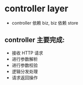 # controller layer

- controller 依赖 biz, biz 依赖 store

## controller 主要完成:
- 接收 HTTP 请求
- 进行参数解析
- 进行参数校验
- 逻辑分发处理
- 请求返回操作